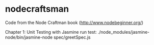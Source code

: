 # nodecraftsman
Code from the Node Craftman book (http://www.nodebeginner.org/)

Chapter 1: Unit Testing with Jasmine
    run test: ./node_modules/jasmine-node/bin/jasmine-node spec/greetSpec.js
